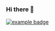 ### Hi there 👋

<!--
**Dagoav/Dagoav** is a ✨ _special_ ✨ repository because its `README.md` (this file) appears on your GitHub profile.

Here are some ideas to get you started:

- 🔭 I’m currently working on I'm looking for Job
- 🌱 I’m currently learning c++ & c#
- 👯 I’m looking to collaborate on projects involved on health care
- 💬 Ask me about ...
- 📫 How to reach me: ...
- 😄 Pronouns: ...
- ⚡ Fun fact: ...
-->


 <a href="#">
    <img src="help/badge1.svg" alt="example badge" style="vertical-align:top margin:6px 4px">
  </a>
